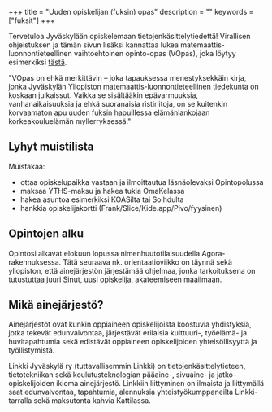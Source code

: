 +++
title = "Uuden opiskelijan (fuksin) opas"
description = ""
keywords = ["fuksit"]
+++

Tervetuloa Jyväskylään opiskelemaan tietojenkäsittelytiedettä!
Virallisen ohjeistuksen ja tämän sivun lisäksi kannattaa lukea
matemaattis-luonnontieteellinen vaihtoehtoinen opinto-opas (VOpas),
joka löytyy esimerkiksi [tästä](https://www.jyu.fi/fi/file/vopas2024).

"VOpas on ehkä merkittävin – joka tapauksessa menestyksekkäin kirja,
jonka Jyväskylän Yliopiston matemaattis-luonnontieteellinen tiedekunta
on koskaan julkaissut. Vaikka se sisältääkin epävarmuuksia,
vanhanaikaisuuksia ja ehkä suoranaisia ristiriitoja, on se kuitenkin
korvaamaton apu uuden fuksin hapuillessa elämänlankojaan
korkeakouluelämän myllerryksessä."

## Lyhyt muistilista

Muistakaa:
- ottaa opiskelupaikka vastaan ja ilmoittautua läsnäolevaksi Opintopolussa
- maksaa YTHS-maksu ja hakea tukia OmaKelassa
- hakea asuntoa esimerkiksi KOASilta tai Soihdulta
- hankkia opiskelijakortti (Frank/Slice/Kide.app/Pivo/fyysinen)

## Opintojen alku

Opintosi alkavat elokuun lopussa nimenhuutotilaisuudella
Agora-rakennuksessa. Tätä seuraava nk. orientaatioviikko on täynnä
sekä yliopiston, että ainejärjestön järjestämää ohjelmaa, jonka
tarkoituksena on tutustuttaa juuri Sinut, uusi opiskelija,
akateemiseen maailmaan. 

## Mikä ainejärjestö?

Ainejärjestöt ovat kunkin oppiaineen opiskelijoista koostuvia
yhdistyksiä, jotka tekevät edunvalvontaa, järjestävät erilaisia
kulttuuri-, työelämä- ja huvitapahtumia sekä edistävät oppiaineen
opiskelijoiden yhteisöllisyyttä ja työllistymistä. 

Linkki Jyväskylä ry (tuttavallisemmin Linkki) on
tietojenkäsittelytieteen, tietotekniikan sekä koulutusteknologian
pääaine-, sivuaine- ja jatko-opiskelijoiden ikioma
ainejärjestö. Linkkiin liittyminen on ilmaista ja liittymällä saat
edunvalvontaa, tapahtumia, alennuksia yhteistyökumppaneilta
Linkki-tarralla sekä maksutonta kahvia Kattilassa.


